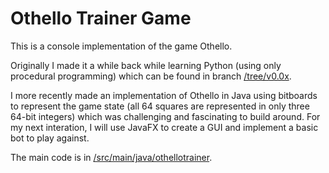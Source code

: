 # Othello Trainer Game

This is a console implementation of the game Othello.

Originally I made it a while back while learning Python (using only procedural programming) which can be found in branch [/tree/v0.0x](https://github.com/leapingturtlefrog/Othello-Trainer/tree/v0.0x).

I more recently made an implementation of Othello in Java using bitboards to represent the game state (all 64 squares are represented in only three 64-bit integers) which was challenging and fascinating to build around. For my next interation, I will use JavaFX to create a GUI and implement a basic bot to play against.

The main code is in [/src/main/java/othellotrainer](/src/main/java/othellotrainer).
